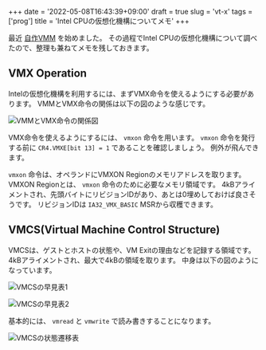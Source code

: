 +++
date = '2022-05-08T16:43:39+09:00'
draft = true
slug = 'vt-x'
tags = ['prog']
title = 'Intel CPUの仮想化機構についてメモ'
+++

最近 [自作VMM](https://github.com/Totsugekitai/tvisor) を始めました。
その過程でIntel CPUの仮想化機構について調べたので、整理も兼ねてメモを残しておきます。

## VMX Operation

Intelの仮想化機構を利用するには、まずVMX命令を使えるようにする必要があります。
VMMとVMX命令の関係は以下の図のような感じです。

![VMMとVMX命令の関係図](./vmx_interaction.png "図はIntel SDMより引用")

VMX命令を使えるようにするには、 `vmxon` 命令を用います。
`vmxon` 命令を発行する前に `CR4.VMXE[bit 13] = 1` であることを確認しましょう。
例外が飛んできます。

`vmxon` 命令は、オペランドにVMXON Regionのメモリアドレスを取ります。
VMXON Regionとは、 `vmxon` 命令のために必要なメモリ領域です。
4kBアライメントされ、先頭バイトにリビジョンIDがあり、あとは0埋めしておけば良さそうです。
リビジョンIDは `IA32_VMX_BASIC` MSRから収穫できます。

## VMCS(Virtual Machine Control Structure)

VMCSは、ゲストとホストの状態や、VM Exitの理由などを記録する領域です。
4kBアライメントされ、最大で4kBの領域を取ります。
中身は以下の図のようになっています。

![VMCSの早見表1](./VMCS-page-layout-1.jpg "VMCS早見表1")

![VMCSの早見表2](./VMCS-page-layout-2.jpg "VMCS早見表2")

基本的には、 `vmread` と `vmwrite` で読み書きすることになります。

![VMCSの状態遷移表](./vmcs_state.png "VMCSは状態を持つ")